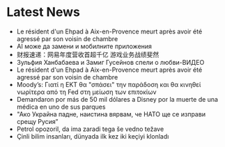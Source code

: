 # Latest News
-  Le résident d'un Ehpad à Aix-en-Provence meurt après avoir été agressé par son voisin de chambre
-  AI може да замени и мобилните приложения
-  财报速递：网易年度营收首超千亿 游戏业务战绩斐然
-  Зульфия Ханбабаева и Замиг Гусейнов спели о любви-ВИДЕО
-  Le résident d'un Ehpad à Aix-en-Provence meurt après avoir été agressé par son voisin de chambre
-  Moody’s: Γιατί η ΕΚΤ θα "σπάσει" την παράδοση και θα κινηθεί νωρίτερα από τη Fed στη μείωση των επιτοκίων
-  Demandaron por más de 50 mil dólares a Disney por la muerte de una médica en uno de sus parques
-  "Ако Украйна падне, наистина вярвам, че НАТО ще се изправи срещу Русия”
-  Petrol opozoril, da ima zaradi tega še vedno težave
-  Çinli bilim insanları, dünyada ilk kez iki keçiyi klonladı
